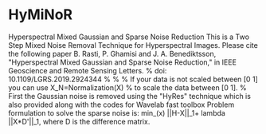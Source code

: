 # HyMiNoR
Hyperspectral Mixed Gaussian and Sparse Noise Reduction
This is a Two Step Mixed Noise Removal Technique for Hyperspectral Images.
Please cite the following paper
B. Rasti, P. Ghamisi and J. A. Benediktsson, "Hyperspectral Mixed Gaussian and Sparse Noise Reduction," in IEEE Geoscience and Remote Sensing Letters. % doi: 10.1109/LGRS.2019.2924344 % % % If your data is not scaled between [0 1] you can use X_N=Normalization(X) % to scale the data between [0 1]. % First the Gaussian noise is removed using the "HyRes" technique which is also provided along with the codes for Wavelab fast toolbox Problem formulation to solve the sparse noise is: min_(x) ||H-X||_1+ lambda ||X*D'||_1, where D is the difference matrix.
